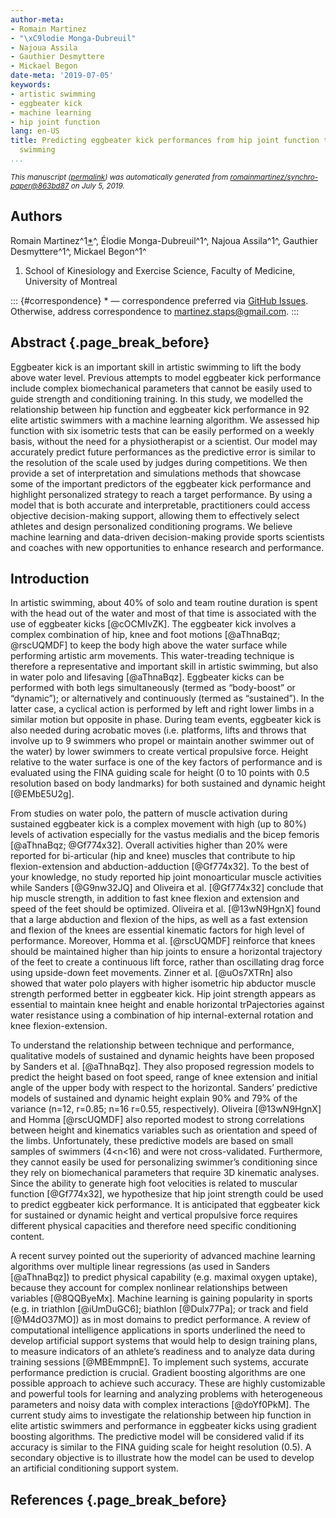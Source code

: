 ```yaml
---
author-meta:
- Romain Martinez
- "\xC9lodie Monga-Dubreuil"
- Najoua Assila
- Gauthier Desmyttere
- Mickael Begon
date-meta: '2019-07-05'
keywords:
- artistic swimming
- eggbeater kick
- machine learning
- hip joint function
lang: en-US
title: Predicting eggbeater kick performances from hip joint function testing in artistic
  swimming
...
```







<small><em>
This manuscript
([permalink](https://romainmartinez.github.io/synchro-paper/v/863bd87d1e87fdae6ab1ff2f9c94b528fc3d58ad/))
was automatically generated
from [romainmartinez/synchro-paper@863bd87](https://github.com/romainmartinez/synchro-paper/tree/863bd87d1e87fdae6ab1ff2f9c94b528fc3d58ad)
on July 5, 2019.
</em></small>

## Authors



Romain Martinez^1[*](#correspondence)^,
Élodie Monga-Dubreuil^1^,
Najoua Assila^1^,
Gauthier Desmyttere^1^,
Mickael Begon^1^


1. School of Kinesiology and Exercise Science, Faculty of Medicine, University of Montreal

::: {#correspondence}
\* — correspondence preferred via [GitHub Issues](https://github.com/romainmartinez/synchro-paper/issues).
Otherwise, address correspondence to <martinez.staps@gmail.com>.
:::


## Abstract {.page_break_before}

Eggbeater kick is an important skill in artistic swimming to lift the body above water level.
Previous attempts to model eggbeater kick performance include complex biomechanical parameters that cannot be easily used to guide strength and conditioning training.
In this study, we modelled the relationship between hip function and eggbeater kick performance in 92 elite artistic swimmers with a machine learning algorithm.
We assessed hip function with six isometric tests that can be easily performed on a weekly basis, without the need for a physiotherapist or a scientist.
Our model may accurately predict future performances as the predictive error is similar to the resolution of the scale used by judges during competitions.
We then provide a set of interpretation and simulations methods that showcase some of the important predictors of the eggbeater kick performance and highlight personalized strategy to reach a target performance.
By using a model that is both accurate and interpretable, practitioners could access objective decision-making support, allowing them to effectively select athletes and design personalized conditioning programs.
We believe machine learning and data-driven decision-making provide sports scientists and coaches with new opportunities to enhance research and performance.


## Introduction

In artistic swimming, about 40% of solo and team routine duration is spent with the head out of the water and most of that time is associated with the use of eggbeater kicks [@cOCMIvZK].
The eggbeater kick involves a complex combination of hip, knee and foot motions [@aThnaBqz; @rscUQMDF] to keep the body high above the water surface while performing artistic arm movements.
This water-treading technique is therefore a representative and important skill in artistic swimming, but also in water polo and lifesaving [@aThnaBqz].
Eggbeater kicks can be performed with both legs simultaneously (termed as “body-boost” or “dynamic”); or alternatively and continuously (termed as “sustained”).
In the latter case, a cyclical action is performed by left and right lower limbs in a similar motion but opposite in phase.
During team events, eggbeater kick is also needed during acrobatic moves (i.e. platforms, lifts and throws that involve up to 9 swimmers who propel or maintain another swimmer out of the water) by lower swimmers to create vertical propulsive force.
Height relative to the water surface is one of the key factors of performance and is evaluated using the FINA guiding scale for height (0 to 10 points with 0.5 resolution based on body landmarks) for both sustained and dynamic height [@EMbE5U2g].

From studies on water polo, the pattern of muscle activation during sustained eggbeater kick is a complex movement with high (up to 80%) levels of activation especially for the vastus medialis and the bicep femoris [@aThnaBqz; @Gf774x32].
Overall activities higher than 20% were reported for bi-articular (hip and knee) muscles that contribute to hip flexion-extension and abduction-adduction [@Gf774x32].
To the best of your knowledge, no study reported hip joint monoarticular muscle activities while Sanders [@G9nw32JQ] and Oliveira et al. [@Gf774x32] conclude that hip muscle strength, in addition to fast knee flexion and extension and speed of the feet should be optimized.
Oliveira et al. [@13wN9HgnX] found that a large abduction and flexion of the hips, as well as a fast extension and flexion of the knees are essential kinematic factors for  high level of performance.
Moreover, Homma et al. [@rscUQMDF] reinforce that knees should be maintained higher than hip joints to ensure a horizontal trajectory of the feet to create a continuous lift force, rather than oscillating drag force using upside-down feet movements.
Zinner et al. [@uOs7XTRn] also showed that water polo players with higher isometric hip abductor muscle strength performed better in eggbeater kick.
Hip joint strength appears as essential to maintain knee height and enable horizontal trPajectories against water resistance using a combination of hip internal-external rotation and knee flexion-extension.

To understand the relationship between technique and performance, qualitative models of sustained and dynamic heights have been proposed by Sanders et al. [@aThnaBqz].
They also proposed regression models to predict the height based on foot speed, range of knee extension and initial angle of the upper body with respect to the horizontal.
Sanders’ predictive models of sustained and dynamic height explain 90% and 79% of the variance (n=12, r=0.85; n=16 r=0.55, respectively).
Oliveira [@13wN9HgnX] and Homma [@rscUQMDF] also reported modest to strong correlations between height and kinematics variables such as orientation and speed of the limbs.
Unfortunately, these predictive models are based on small samples of swimmers (4<n<16) and were not cross-validated.
Furthermore, they cannot easily be used for personalizing swimmer’s conditioning since they rely on biomechanical parameters that require 3D kinematic analyses.
Since the ability to generate high foot velocities is related to muscular function [@Gf774x32], we hypothesize that hip joint strength could be used to predict eggbeater kick performance.
It is anticipated that eggbeater kick for sustained or dynamic height and vertical propulsive force requires different physical capacities and therefore need specific conditioning content.

A recent survey pointed out the superiority of advanced machine learning algorithms over multiple linear regressions (as used in Sanders [@aThnaBqz]) to predict physical capability (e.g. maximal oxygen uptake), because they account for complex nonlinear relationships between variables [@8QQByeMx].
Machine learning is gaining popularity in sports (e.g. in triathlon [@iUmDuGC6]; biathlon [@Dulx77Pa]; or track and field [@M4dO37MO]) as in most domains to predict performance.
A review of computational intelligence applications in sports underlined the need to develop artificial support systems that would help to design training plans, to measure indicators of an athlete’s readiness and to analyze data during training sessions [@MBEmmpnE].
To implement such systems, accurate performance prediction is crucial.
Gradient boosting algorithms are one possible approach to achieve such accuracy.
These are highly customizable and powerful tools for learning and analyzing problems with heterogeneous parameters and noisy data with complex interactions [@doYf0PkM].
The current study aims to investigate the relationship between hip function in elite artistic swimmers and performance in eggbeater kicks using gradient boosting algorithms.
The predictive model will be considered valid if its accuracy is similar to the FINA guiding scale for height resolution (0.5).
A secondary objective is to illustrate how the model can be used to develop an artificial conditioning support system.

## References {.page_break_before}

<!-- Explicitly insert bibliography here -->
<div id="refs"></div>
